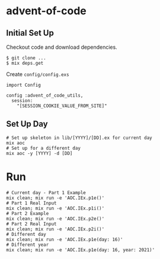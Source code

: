 # advent-of-code

## Initial Set Up
Checkout code and download dependencies.
```
$ git clone ...
$ mix deps.get
```

Create `config/config.exs`
```
import Config

config :advent_of_code_utils,
  session:
    "[SESSION_COOKIE_VALUE_FROM_SITE]"
```

## Set Up Day
```
# Set up skeleton in lib/[YYYY]/[DD].ex for current day
mix aoc 
# Set up for a different day
mix aoc -y [YYYY] -d [DD]
```

# Run
```
# Current day - Part 1 Example
mix clean; mix run -e 'AOC.IEx.p1e()'
# Part 1 Real Input
mix clean; mix run -e 'AOC.IEx.p1i()'
# Part 2 Example
mix clean; mix run -e 'AOC.IEx.p2e()'
# Part 2 Real Input
mix clean; mix run -e 'AOC.IEx.p2i()'
# Different day
mix clean; mix run -e 'AOC.IEx.p1e(day: 16)'
# Different year
mix clean; mix run -e 'AOC.IEx.p1e(day: 16, year: 2021)'
```
